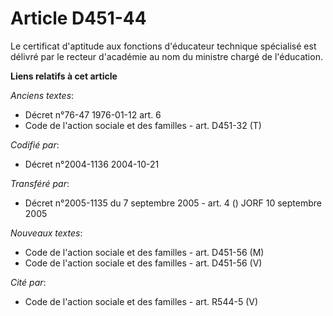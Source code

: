 # Article D451-44

Le certificat d'aptitude aux fonctions d'éducateur technique spécialisé est délivré par le recteur d'académie au nom du
ministre chargé de l'éducation.

**Liens relatifs à cet article**

_Anciens textes_:

  - Décret n°76-47 1976-01-12 art. 6
  - Code de l'action sociale et des familles - art. D451-32 (T)

_Codifié par_:

  - Décret n°2004-1136 2004-10-21

_Transféré par_:

  - Décret n°2005-1135 du 7 septembre 2005 - art. 4 () JORF 10 septembre 2005

_Nouveaux textes_:

  - Code de l'action sociale et des familles - art. D451-56 (M)
  - Code de l'action sociale et des familles - art. D451-56 (V)

_Cité par_:

  - Code de l'action sociale et des familles - art. R544-5 (V)
